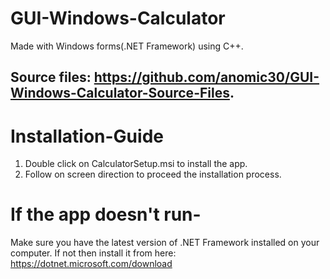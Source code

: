 # GUI-Windows-Calculator
Made with Windows forms(.NET Framework) using C++.
## Source files: https://github.com/anomic30/GUI-Windows-Calculator-Source-Files.

# Installation-Guide
1) Double click on CalculatorSetup.msi to install the app.
2) Follow on screen direction to proceed the installation process.

# If the app doesn't run-
Make sure you have the latest version of .NET Framework installed on your computer. 
If not then install it from here: https://dotnet.microsoft.com/download
